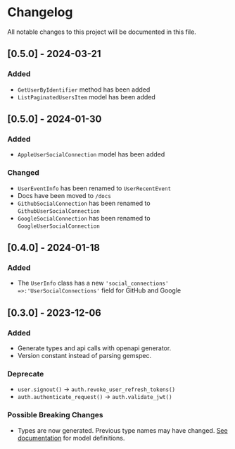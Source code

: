 # Changelog

All notable changes to this project will be documented in this file.

## [0.5.0] - 2024-03-21

### Added

- `GetUserByIdentifier` method has been added
- `ListPaginatedUsersItem` model has been added

## [0.5.0] - 2024-01-30

### Added

- `AppleUserSocialConnection` model has been added

### Changed

- `UserEventInfo` has been renamed to `UserRecentEvent`
- Docs have been moved to `/docs`
- `GithubSocialConnection` has been renamed to `GithubUserSocialConnection`
- `GoogleSocialConnection` has been renamed to `GoogleUserSocialConnection`

## [0.4.0] - 2024-01-18

### Added

- The `UserInfo` class has a new `'social_connections' =>:'UserSocialConnections'` field for GitHub and Google

## [0.3.0] - 2023-12-06

### Added

- Generate types and api calls with openapi generator.
- Version constant instead of parsing gemspec.


### Deprecate

- `user.signout()` -> `auth.revoke_user_refresh_tokens()`
- `auth.authenticate_request()` -> `auth.validate_jwt()`


### Possible Breaking Changes

- Types are now generated. Previous type names may have changed. [See documentation](https://github.com/passageidentity/passage-ruby/tree/main/docs/generated) for model definitions.
